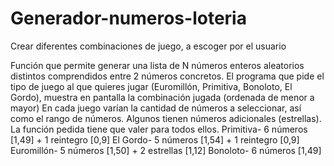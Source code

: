 # Generador-numeros-loteria
Crear diferentes combinaciones de juego, a escoger por el usuario

Función que permite generar una lista de N números enteros aleatorios distintos comprendidos
entre 2 números concretos.
El programa que pide el tipo de juego al que quieres jugar (Euromillón, Primitiva, Bonoloto, El
Gordo), muestra en pantalla la combinación jugada (ordenada de menor a mayor)
En cada juego varían la cantidad de números a seleccionar, así como el rango de números.
Algunos tienen números adicionales (estrellas).
La función pedida tiene que valer para todos ellos.
Primitiva- 6 números [1,49] + 1 reintegro [0,9]
El Gordo- 5 números [1,54] + 1 reintegro [0,9]
Euromillón- 5 números [1,50] + 2 estrellas [1,12]
Bonoloto- 6 números [1,49] 

